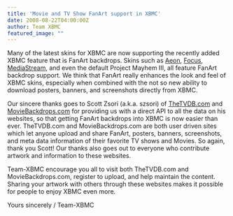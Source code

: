 ```yaml
---
title: 'Movie and TV Show FanArt support in XBMC'
date: 2008-08-22T04:00:00Z
author: Team XBMC
featured_image: ""
---
```

Many of the latest skins for XBMC are now supporting the recently added XBMC feature that is FanArt backdrops. Skins such as [Aeon](http://www.aeonproject.com/), [Focus](https://forum.kodi.tv/showthread.php?tid=33986), [MediaStream](https://www.seventech.org), and even the default Project Mayhem III, all feature FanArt backdrop support. We think that FanArt really enhances the look and feel of XBMC skins, especially when combined with the not so new ability to download posters, banners, and screenshots directly from XBMC.

 Our sincere thanks goes to Scott Zsori (a.k.a. szsori) of [TheTVDB.com](https://www.thetvdb.com/) and [MovieBackdrops.com](http://moviebackdrops.com/) for providing us with a direct API to all the data on his websites, so that getting FanArt backdrops into XBMC is now easier than ever. TheTVDB.com and MovieBackdrops.com are both user driven sites which let anyone upload and share FanArt, posters, banners, screenshots, and meta data information of their favorite TV shows and Movies. So again, thank you Scott! Our thanks also goes out to everyone who contribute artwork and information to these websites.

 Team-XBMC encourage you all to visit both TheTVDB.com and MovieBackdrops.com, register to upload, and help maintain the content. Sharing your artwork with others through these websites makes it possible for people to enjoy XBMC even more.

 Yours sincerely / Team-XBMC

 